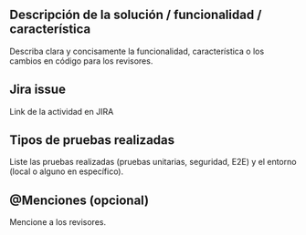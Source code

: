 ## Descripción de la solución / funcionalidad / característica
Describa clara y concisamente la funcionalidad, característica o los cambios en código para los revisores.

## Jira issue
Link de la actividad en JIRA

## Tipos de pruebas realizadas
Liste las pruebas realizadas (pruebas unitarias, seguridad, E2E) y el entorno (local o alguno en específico).

## @Menciones (opcional)
Mencione a los revisores.
